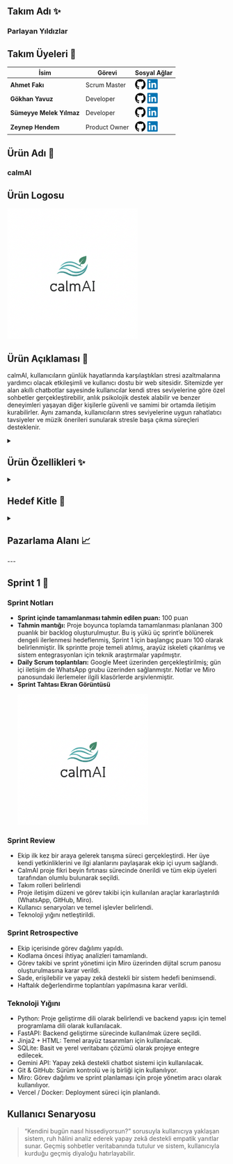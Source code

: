 ## Takım Adı ✨

### Parlayan Yıldızlar  </summary>

## Takım Üyeleri  👥


| İsim                     | Görevi         | Sosyal Ağlar                                                                                                                                   |
|--------------------------|----------------|------------------------------------------------------------------------------------------------------------------------------------------------|
| **Ahmet Fakı**           | Scrum Master   | <a href="https://github.com/ahmet-faki"><img src="assets/github.png" alt="GitHub" width="24"/></a> <a href="https://www.linkedin.com/in/ahmetfaki/"><img src="assets/LinkedIn_logo_initials.png" alt="LinkedIn" width="24"/></a>  |
| **Gökhan Yavuz**         | Developer      | <a href="https://github.com/GokhanYavuzz"><img src="assets/github.png" alt="GitHub" width="24"/></a> <a href="https://www.linkedin.com/in/g%C3%B6khan-yavuz-835836280/"><img src="assets/LinkedIn_logo_initials.png" alt="LinkedIn" width="24"/></a>  |
| **Sümeyye Melek Yılmaz** | Developer      | <a href="https://github.com/sumeyyemelekyilmaz"><img src="assets/github.png" alt="GitHub" width="24"/></a> <a href="https://www.linkedin.com/in/smelekyilmaz/"><img src="assets/LinkedIn_logo_initials.png" alt="LinkedIn" width="24"/></a>  |
| **Zeynep Hendem**        | Product Owner  | <a href="https://github.com/zeynephendem"><img src="assets/github.png" alt="GitHub" width="24"/></a> <a href="https://www.linkedin.com/in/zeynephendem"><img src="assets/LinkedIn_logo_initials.png" alt="LinkedIn" width="24"/></a>  |

## Ürün Adı 🧠
### calmAI 

## Ürün Logosu
<p align="left">
  <img src="assets/Gemini_Generated_Image_5qxzf95qxzf95qxz.png" alt="Takım Logosu" width="300" />
</p>


## Ürün Açıklaması 📝
calmAI, kullanıcıların günlük hayatlarında karşılaştıkları stresi azaltmalarına yardımcı olacak etkileşimli ve kullanıcı dostu bir web sitesidir. Sitemizde yer alan akıllı chatbotlar sayesinde kullanıcılar kendi stres seviyelerine göre özel sohbetler gerçekleştirebilir, anlık psikolojik destek alabilir ve benzer deneyimleri yaşayan diğer kişilerle güvenli ve samimi bir ortamda iletişim kurabilirler. Aynı zamanda, kullanıcıların stres seviyelerine uygun rahatlatıcı tavsiyeler ve müzik önerileri sunularak stresle başa çıkma süreçleri desteklenir.

<details>
  <summary><h2>Ürün Özellikleri ✨</h2></summary>

- **Kişiselleştirilmiş Chatbot Sohbetleri:** Kullanıcılar, girişte yaptıkları kısa bir stres seviyesi değerlendirmesi sonrasında kendilerine en uygun sohbet botuyla eşleştirilir. Chatbotlar kullanıcının duygu durumuna duyarlı şekilde yapılandırılmış, motive edici, empatik ve yönlendirici yanıtlarla kullanıcıya eşlik eder. Sohbetler, bilgilendirici içerikler ve gevşeme tekniklerine dair önerilerle desteklenir.
  
- **Topluluk Sohbet Alanı:** Platform, kullanıcıların birbirleriyle anonim olarak sohbet edebilecekleri ve deneyimlerini paylaşabilecekleri bir topluluk alanı sunar. Bu bölümde kullanıcılar yalnız olmadıklarını hisseder, duygusal destek bulur ve başkalarının baş etme stratejilerinden ilham alabilir.
  
- **Özelleştirilmiş Tavsiyeler:** Kullanıcının stres seviyesi ve kişisel ilgi alanlarına göre sistem tarafından dinamik olarak sunulan içerikler, hem zihinsel hem de duygusal rahatlamayı destekleyecek şekilde çeşitlendirilmiştir. Bu kapsamda, anlık rahatlama sağlamaya yönelik yönlendirmeli nefes alma uygulamaları ve basit gevşeme yöntemleri içeren nefes egzersizleri sunulmaktadır. Kullanıcının içinde bulunduğu ruh hâline uygun olarak seçilen motive edici veya sakinleştirici içerikler arasında rahatlatıcı kısa yazılar ve alıntılar yer alır. Duygu durumunu dengelemeye yardımcı olacak şekilde hazırlanmış müzik listeleri ise lofi, doğa sesleri, klasik müzik, ambient ve soft pop gibi çeşitli kategorilerden oluşmaktadır. Ayrıca, kullanıcıların günlük yaşamlarında stres düzeylerini düzenli olarak azaltmalarını hedefleyen küçük ama etkili alışkanlık önerileri de platformda yer almaktadır. Bu öneriler arasında gün sonunda yürüyüş yapmak, dijital molalar vermek veya günlük tutmak gibi basit ama faydalı uygulamalar bulunmaktadır.

- **Gizlilik ve Güvenlik:** Kullanıcıların kişisel bilgileri toplanmaz. Sohbetler anonim olarak gerçekleştirilir ve tüm veri akışı kullanıcı gizliliğini koruyacak şekilde şifrelenir. Platform, güvenli bir deneyim sunmak üzere tasarlanmıştır.
  
- **Açık Kaynak Geliştirme:** calmAI, açık kaynaklı bir projedir. Yazılım geliştiriciler, tasarımcılar ve psikolojiye ilgi duyan katkıcılar, projeye GitHub üzerinden katkıda bulunabilir. Platformun sürdürülebilirliği ve gelişimi, topluluk desteğiyle ilerlemektedir.
  
</details>

<details>
<summary><h2>Hedef Kitle 🎯 </h2></summary>

<p>calmAI, özellikle stresle baş etmede desteğe ihtiyaç duyan bireyleri hedeflemektedir. Yoğun iş temposuna sahip çalışanlar, sınav stresi yaşayan öğrenciler, günlük yaşamın baskılarıyla mücadele eden gençler ve yetişkinler, dijital yollarla duygusal rahatlama arayan herkes bu platformdan faydalanabilir. Teknolojiye aşina olan kullanıcıların yanı sıra sade ve sezgisel tasarımı sayesinde dijital deneyimi sınırlı olan bireyler için de erişilebilir bir yapı sunar. Kullanıcıların anonim olarak güvenli bir ortamda destek bulabilecekleri bu platform, herkesin kendi stres düzeyine uygun çözümlerle buluşmasını amaçlar.</p>

</details>

<details>
<summary><h2>Pazarlama Alanı 📈 </h2></summary>
calmAI, modern yaşamın getirdiği stres, kaygı ve duygusal yoğunluklarla başa çıkmak isteyen bireyler için geliştirilen yapay zekâ destekli bir dijital destektir. Kullanıcıların ruh hâline duyarlı chatbotlarla kişiselleştirilmiş sohbetler gerçekleştirmesini sağlayan platform, aynı zamanda stres seviyelerine uygun müzik önerileri, motive edici içerikler ve anonim topluluk sohbet alanlarıyla duygusal rahatlama sunar. calmAI, sınav kaygısı yaşayan öğrencilerden iş hayatında tükenmişlik hisseden profesyonellere kadar geniş bir kitleye hitap eder. Sade ve kullanıcı dostu arayüzüyle dijital deneyimi sınırlı olan kullanıcılar için bile erişilebilir bir yapı sunan calmAI, “Kendini bugün nasıl hissediyorsun?” sorusuyla başlayan yolculukta kullanıcıya güvenli ve samimi bir alan açar. Sosyal medya, üniversite toplulukları, influencer iş birlikleri ve SEO odaklı blog içerikleriyle tanıtımı yapılması planlanan platform, zihinsel ve duygusal sağlığı dijital dünyada desteklemeyi hedefler.
</details>
--- 

## Sprint 1 🚀
  
### Sprint Notları
- **Sprint içinde tamamlanması tahmin edilen puan:** 100 puan
- **Tahmin mantığı:** Proje boyunca toplamda tamamlanması planlanan 300 puanlık bir backlog oluşturulmuştur. Bu iş yükü üç sprint’e bölünerek dengeli ilerlenmesi hedeflenmiş, Sprint 1 için başlangıç puanı 100 olarak belirlenmiştir. İlk sprintte proje temeli atılmış, arayüz iskeleti çıkarılmış ve sistem entegrasyonları için teknik araştırmalar yapılmıştır.
- **Daily Scrum toplantıları:** Google Meet üzerinden gerçekleştirilmiş; gün içi iletişim de WhatsApp grubu üzerinden sağlanmıştır. Notlar ve Miro panosundaki ilerlemeler ilgili klasörlerde arşivlenmiştir.
- **Sprint Tahtası Ekran Görüntüsü**
  <p align="left">
  <img src="assets/Gemini_Generated_Image_5qxzf95qxzf95qxz.png" alt="Takım Logosu" width="300" />
</p>

### Sprint Review

* Ekip ilk kez bir araya gelerek tanışma süreci gerçekleştirdi. Her üye kendi yetkinliklerini ve ilgi alanlarını paylaşarak ekip içi uyum sağlandı.
* CalmAI proje fikri beyin fırtınası sürecinde önerildi ve tüm ekip üyeleri tarafından olumlu bulunarak seçildi.
* Takım rolleri belirlendi
* Proje iletişim düzeni ve görev takibi için kullanılan araçlar kararlaştırıldı (WhatsApp, GitHub, Miro).
* Kullanıcı senaryoları ve temel işlevler belirlendi.
* Teknoloji yığını netleştirildi.

### Sprint Retrospective

* Ekip içerisinde görev dağılımı yapıldı.
* Kodlama öncesi ihtiyaç analizleri tamamlandı.
* Görev takibi ve sprint yönetimi için Miro üzerinden dijital scrum panosu oluşturulmasına karar verildi.
* Sade, erişilebilir ve yapay zekâ destekli bir sistem hedefi benimsendi.
* Haftalık değerlendirme toplantıları yapılmasına karar verildi.

### Teknoloji Yığını

- Python: Proje geliştirme dili olarak belirlendi ve backend yapısı için temel programlama dili olarak kullanılacak.  
- FastAPI: Backend geliştirme sürecinde kullanılmak üzere seçildi.  
- Jinja2 + HTML: Temel arayüz tasarımları için kullanılacak.  
- SQLite: Basit ve yerel veritabanı çözümü olarak projeye entegre edilecek.  
- Gemini API: Yapay zekâ destekli chatbot sistemi için kullanılacak.  
- Git & GitHub: Sürüm kontrolü ve iş birliği için kullanılıyor.  
- Miro: Görev dağılımı ve sprint planlaması için proje yönetim aracı olarak kullanılıyor.  
- Vercel / Docker: Deployment süreci için planlandı.  

</details>

##  Kullanıcı Senaryosu
> “Kendini bugün nasıl hissediyorsun?” sorusuyla kullanıcıya yaklaşan sistem, ruh hâlini analiz ederek yapay zekâ destekli empatik yanıtlar sunar. Geçmiş sohbetler veritabanında tutulur ve sistem, kullanıcıyla kurduğu geçmiş diyaloğu hatırlayabilir.
